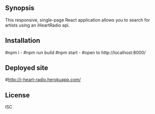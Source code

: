 ## Synopsis

This responsive, single-page React application allows you to search for artists using an iHeartRadio api. 

## Installation

#npm i -
#npm run build
#npm start -
#open to http://localhost:8000/


## Deployed site
#http://i-heart-radio.herokuapp.com/

## License

ISC
